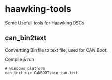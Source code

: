 # haawking-tools
Some Usefull tools for Haawking DSCs

## can_bin2text

Convertting Bin file to text file, used for CAN Boot.

Compile & run

```
# windows platform
can_text.exe CANBOOT.bin can.text
```
